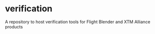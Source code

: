 # verification
A repository to host verification tools for Flight Blender and XTM Alliance products

